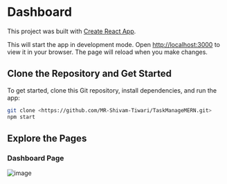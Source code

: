 # Dashboard

This project was built with [Create React App](https://github.com/facebook/create-react-app).

This will start the app in development mode. Open [http://localhost:3000](http://localhost:3000) to view it in your browser. The page will reload when you make changes.


## Clone the Repository and Get Started

To get started, clone this Git repository, install dependencies, and run the app:

```bash
git clone <https://github.com/MR-Shivam-Tiwari/TaskManageMERN.git>
npm start 
```

## Explore the Pages

### Dashboard Page
![image](https://github.com/MR-Shivam-Tiwari/_dashboard/assets/114647321/52f042a6-ffd4-4e68-b145-632445060923)




